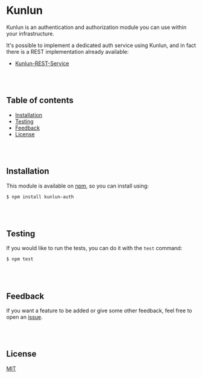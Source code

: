 # Kunlun

Kunlun is an authentication and authorization module you can use within your infrastructure.

It's possible to implement a dedicated auth service using Kunlun, and in fact there is a REST implementation already available:

-   [Kunlun-REST-Service](https://github.com/Potentii/Kunlun-REST-Service)

<br><br>

## Table of contents

-   [Installation](#installation)
-   [Testing](#testing)
-   [Feedback](#feedback)
-   [License](#license)

<br><br>

## Installation

This module is available on [npm][npm-url], so you can install using:

```bash
$ npm install kunlun-auth
```

<br><br>

## Testing

If you would like to run the tests, you can do it with the `test` command:

```bash
$ npm test
```

<br><br>

## Feedback

If you want a feature to be added or give some other feedback, feel free to open an [issue](https://github.com/Potentii/Kunlun/issues).

<br><br>

## License
[MIT](LICENSE.txt)

[npm-url]: https://www.npmjs.com/package/kunlun-auth

